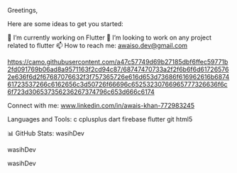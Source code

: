 Greetings,
  
Here are some ideas to get you started:

🔭 I’m currently working on Flutter
👯 I’m looking to work on any project related to flutter
📫 How to reach me: awaiso.dev@gmail.com



https://camo.githubusercontent.com/a47c57749d69b27185dbf6ffec59771b2fd091769b06ad8a9571163f2cd94c87/68747470733a2f2f6b6f6d617265762e636f6d2f67687076632f3f757365726e616d653d73686f616962616b687461723537266c6162656c3d50726f66696c65253230766965777326636f6c6f723d306537356236267374796c653d666c6174

Connect with me:
www.linkedin.com/in/awais-khan-772983245

Languages and Tools:
c cplusplus dart firebase flutter git html5

📊 GitHub Stats:
wasihDev

 wasihDev

wasihDev
